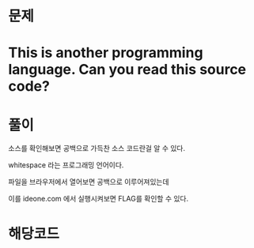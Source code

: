 # 문제
This is another programming language.
Can you read this source code?
==================
# 풀이
소스를 확인해보면 공백으로
가득찬 소스 코드란걸 알 수 있다.

whitespace 라는 프로그래밍 언어이다.

파일을 브라우저에서 열어보면
공백으로 이루어져있는데

이를 ideone.com 에서 실행시켜보면
FLAG를 확인할 수 있다.

# 해당코드
#    
#    	 	 			
# 		    	
#    		 				
# 		    	 
#    			 			
# 		    		
#    	    	
# 		    	  
#    	     
# 		    	 	
#    	  	 		
# 		    		 
#    		  	 	
# 		    			
#    				  	
# 		    	   
#    	     
# 		    	  	
#    		 	  	
# 		    	 	 
#    			  		
# 		    	 		
#    	     
# 		    		  
#    		  	  
# 		    		 	
#    			   
# 		    			 
#    		 	 	
# 		    				
#    		 		 
# 		    	    
#    		    
# 		    	   	
#    			   
# 		    	  	 
#    		   		
# 		    	  		
#    		  	  
# 		    	 	  
#    		 			
# 		    	 	 	
#    		    
# 		    	 		 
#    		  	 	
# 		    	 			
#    		  	 	
# 		    		   
#    		  	  
# 		    		  	
#    		   	 
# 		    		 	 
#    		 			
# 		    		 		
#    		 			
# 		    			  
#    		 	  
# 		    			 	
#    			  	
# 		    				 
#    		  		 
# 		    					
#    		   		
# 		    	     
#    		    	
# 		    	    	
#    		   	 
# 		    	   	 
#    		   		
# 		    	   		
#    		 	  
# 		    	  	  
#    		    
# 		    	  	 	
#    		  		
# 		    	  		 
#    		  		 
# 		    	  			
#    		  		 
# 		    	 	   
#    		  	 
# 		    	 	  	
#    		  	  
# 		    	 	 	 
#    		    	
# 		    	 	 		
#    		    
# 		    	 		  
#    		    	
# 		    	 		 	
#    		 	  
# 		    	 			 
#    			  	
# 		    	 				
#    		    	
# 		    		    
#    		   		
# 		    		   	
#    		  	  
# 		    		  	 
#    		  	 
# 		    		  		
#    		  	  
# 		    		 	  
#    	     
# 		    		 	 	
#    	 	   
# 		    		 		 
#    			 	  
# 		    		 			
#    		 	   
# 		    			   
#    		 	  	
# 		    			  	
#    			  		
# 		    			 	 
#    	     
# 		    			 		
#    		 	 		
# 		    				  
#    		  	 	
# 		    				 	
#    				  	
# 		    					 
#    	     
# 		    						
#    		 	  	
# 		    	      
#    			  		
# 		    	     	
#    	     
# 		    	    	 
#    		  		 
# 		    	    		
#    		 				
# 		    	   	  
#    			  	 
# 		    	   	 	
#    	     
# 		    	   		 
#    	 		 		
# 		    	   			
#    		  	 
# 		    	  	   
#    		   	
# 		    	  	  	
#    		    
# 		    	  	 	 
#    	 			 
# 		    	  	 		
#    		  	 
# 		    	  		  
#    		   	
# 		    	  		 	
#    			   
# 		    	  			 
#    	 			 
# 		    	  				
#    		  		
# 		    	 	    
#    		  		
# 		    	 	   	
#    	 			 
# 		    	 	  	 
#    		 		 
# 		    	 	  		
#    			   
# 		    	 	 	  
#    	 			 	
# 		    	 	 	 	
#    	     
# 		    	 	 		 
#    		 				
# 		    	 	 			
#    		 			 
# 		    	 		   
#    		 		  
# 		    	 		  	
#    				  	
# 		    	 		 	 
#    	 			 
# 		    	 		 		
#    	 			 
# 		    	 			  
#    	 	  	
# 		    	 			 	
#     
# 		     
# 
#  	 			 			 			  	  		 	  	 			 	   		  	 	
# 
#  	 		 			  		  	 	 			 			 		 		   		 	  	 		 			  		  	 	
# 
# 
# 
# 
#    		    	 		  	   		  	  
# 	   
# 	
# 
#    			 			 			  	  		 	  	 			 	   		  	 	
#  
#  			 
#  
# 	  			 			 			  	  		 	  	 			 	   		  	 	 	 					 		  	 	 		 			  		  	  
# 	
#      	
# 	   
#  
#  			 			 			  	  		 	  	 			 	   		  	 	
# 
#    			 			 			  	  		 	  	 			 	   		  	 	 	 					 		  	 	 		 			  		  	  
#  
# 
#  
# 
# 
# 	
# 
#    			  	  		  	 	 		    	 		  	  
#  
#   
#  	
# 	 			 
#     	 	 
# 	  	
# 	  			  	  		  	 	 		    	 		  	   	 					 		  	 	 		 			  		  	  
#  
# 
#    	
# 	   
#  
#  			  	  		  	 	 		    	 		  	  
# 
#    			  	  		  	 	 		    	 		  	   	 					 		  	 	 		 			  		  	  
#  
# 
#    	
# 	       
# 		 
# 	
# 
#    		 			  		  	 	 			 			 		 		   		 	  	 		 			  		  	 	
#    	 	 
#    		 	
# 	
#   	
#   
# 	
#
